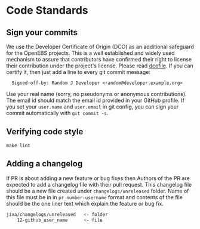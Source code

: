 # Code Standards

## Sign your commits

We use the Developer Certificate of Origin (DCO) as an additional safeguard for the OpenEBS projects. This is a well established and widely used mechanism to assure that contributors have confirmed their right to license their contribution under the project's license. Please read [dcofile](https://github.com/openebs/openebs/blob/master/contribute/developer-certificate-of-origin). If you can certify it, then just add a line to every git commit message:

````
  Signed-off-by: Random J Developer <random@developer.example.org>
````

Use your real name (sorry, no pseudonyms or anonymous contributions). The email id should match the email id provided in your GitHub profile.
If you set your `user.name` and `user.email` in git config, you can sign your commit automatically with `git commit -s`.

## Verifying code style

```
make lint
```

## Adding a changelog
If PR is about adding a new feature or bug fixes then Authors of the PR are expected to add a changelog file with their pull request. This changelog file should be a new file created under `changelogs/unreleased` folder. Name of this file must be in in `pr_number-username` format and contents of the file should be the one liner text which explain the feature or bug fix.

```sh
jiva/changelogs/unreleased   <- folder
    12-github_user_name      <- file
```
